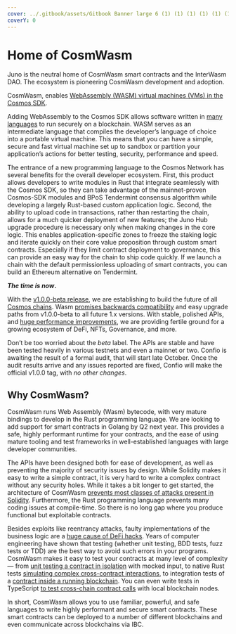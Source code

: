 ```yaml
---
cover: ../.gitbook/assets/Gitbook Banner large 6 (1) (1) (1) (1) (1) (10) (20).png
coverY: 0
---
```


# Home of CosmWasm

Juno is the neutral home of CosmWasm smart contracts and the InterWasm DAO. The ecosystem is pioneering CosmWasm development and adoption.

CosmWasm, enables [WebAssembly (WASM) virtual machines (VMs) in the Cosmos SDK](https://medium.com/@interchain\_io/virtual-machines-take-off-in-the-cosmos-3d11bd6ae942).&#x20;

Adding WebAssembly to the Cosmos SDK allows software written in [many languages](https://github.com/appcypher/awesome-wasm-langs/blob/master/README.md) to run securely on a blockchain. WASM serves as an intermediate language that compiles the developer’s language of choice into a portable virtual machine. This means that you can have a simple, secure and fast virtual machine set up to sandbox or partition your application’s actions for better testing, security, performance and speed.

The entrance of a new programming language to the Cosmos Network has several benefits for the overall developer ecosystem. First, this product allows developers to write modules in Rust that integrate seamlessly with the Cosmos SDK, so they can take advantage of the mainnet-proven Cosmos-SDK modules and BPoS Tendermint consensus algorithm while developing a largely Rust-based custom application logic. Second, the ability to upload code in transactions, rather than restarting the chain, allows for a much quicker deployment of new features; the Juno Hub upgrade procedure is necessary only when making changes in the core logic. This enables application-specific zones to freeze the staking logic and iterate quickly on their core value proposition through custom smart contracts. Especially if they limit contract deployment to governance, this can provide an easy way for the chain to ship code quickly. If we launch a chain with the default permissionless uploading of smart contracts, you can build an Ethereum alternative on Tendermint.

_**The time is now**_**.**

With the [v1.0.0-beta release](https://github.com/CosmWasm/cosmwasm/tree/v1.0.0-beta), we are establishing to build the future of all [Cosmos chains](https://cosmos.network/). Wasm [promises backwards compatibility](https://medium.com/cosmwasm/wen-cosmwasm-1-0-f83c3528187c) and easy upgrade paths from v1.0.0-beta to all future 1.x versions. With stable, polished APIs, and [huge performance improvements](https://medium.com/cosmwasm/wasmer-1-0-integrated-into-cosmwasm-2fa87437458c), we are providing fertile ground for a growing ecosystem of DeFi, NFTs, Governance, and more.

Don’t be too worried about the _beta_ label. The APIs are stable and have been tested heavily in various testnets and even a mainnet or two. Confio is awaiting the result of a formal audit, that will start late October. Once the audit results arrive and any issues reported are fixed, Confio will make the official v1.0.0 tag, with _no other changes_.

## Why CosmWasm? <a href="#ea4f" id="ea4f"></a>

CosmWasm runs Web Assembly (Wasm) bytecode, with very mature bindings to develop in the Rust programming language. We are looking to add support for smart contracts in Golang by Q2 next year. This provides a safe, highly performant runtime for your contracts, and the ease of using mature tooling and test frameworks in well-established languages with large developer communities.

The APIs have been designed both for ease of development, as well as preventing the majority of security issues by design. While Solidity makes it easy to write a simple contract, it is very hard to write a complex contract without any security holes. While it takes a bit longer to get started, the architecture of CosmWasm [prevents most classes of attacks present in Solidity](https://docs.cosmwasm.com/docs/0.16/architecture/smart-contracts). Furthermore, the Rust programming language prevents many coding issues at compile-time. So there is no long gap where you produce functional but exploitable contracts.

Besides exploits like reentrancy attacks, faulty implementations of the business logic are a [huge cause of DeFi hacks](https://defirate.com/opyn-hack/). Years of computer engineering have shown that testing (whether unit testing, BDD tests, fuzz tests or TDD) are the best way to avoid such errors in your programs. CosmWasm makes it easy to test your contracts at many level of complexity — from [unit testing a contract in isolation](https://github.com/CosmWasm/cw-plus/blob/main/contracts/cw20-base/src/contract.rs#L786-L831) with mocked input, to native Rust tests [simulating complex cross-contract interactions](https://github.com/CosmWasm/cw-plus/blob/main/contracts/cw3-flex-multisig/src/contract.rs#L528-L572), to integration tests of a [contract inside a running blockchain](https://github.com/CosmWasm/wasmd/blob/master/x/wasm/keeper/staking\_test.go#L225-L271). You can even write tests in TypeScript [to test cross-chain contract calls](https://github.com/confio/ts-relayer/blob/main/src/lib/cosmwasm.spec.ts#L152-L298) with local blockchain nodes.

In short, CosmWasm allows you to use familiar, powerful, and safe languages to write highly performant and secure smart contracts. These smart contracts can be deployed to a number of different blockchains and even communicate across blockchains via IBC.

